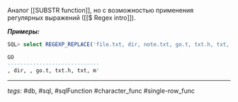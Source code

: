 Аналог [[SUBSTR function]], но с возможностью применения регулярных выражений ([[$ Regex intro]]).

***Примеры:***
```sql
SQL> select REGEXP_REPLACE('file.txt, dir, note.txt, go.t, txt.h, txt, m''di.txt', '(\w*\.txt)') Go from dual;

GO
-----------------------------
, dir, , go.t, txt.h, txt, m'
```
---
*tegs:* #db, #sql, #sqlFunction #character_func #single-row_func 